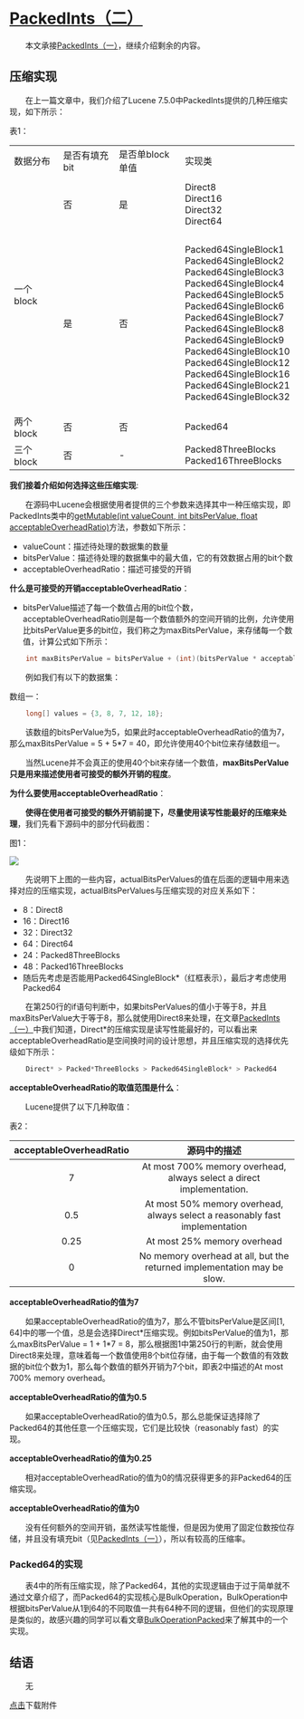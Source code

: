# [PackedInts（二）](https://www.amazingkoala.com.cn/Lucene/yasuocunchu/)

&emsp;&emsp;本文承接[PackedInts（一）](https://www.amazingkoala.com.cn/Lucene/yasuocunchu/2019/1217/118.html)，继续介绍剩余的内容。

## 压缩实现

&emsp;&emsp;在上一篇文章中，我们介绍了Lucene 7.5.0中PackedInts提供的几种压缩实现，如下所示：

表1：

<table>
 <col width=87 style='width:65pt'>
 <col width=116 style='mso-width-source:userset;mso-width-alt:3712;width:87pt'>
 <col width=132 style='mso-width-source:userset;mso-width-alt:4224;width:99pt'>
 <col width=176 style='mso-width-source:userset;mso-width-alt:5632;width:132pt'>
 <tr height=21 style='height:16.0pt'>
  <td height=21 width=87 style='height:16.0pt;width:65pt'>数据分布</td>
  <td width=116 style='width:87pt'>是否有填充bit</td>
  <td width=132 style='width:99pt'>是否单block单值</td>
  <td width=176 style='width:132pt'>实现类</td>
 </tr>
 <tr height=101 style='mso-height-source:userset;height:76.0pt'>
  <td rowspan=2 height=418 class=xl65 style='height:314.0pt'>一个block</td>
  <td class=xl65>否</td>
  <td class=xl65>是</td>
  <td class=xl66 width=176 style='width:132pt'>Direct8<br>
    Direct16<br>
    Direct32<br>
    Direct64</td>
 </tr>
 <tr height=317 style='height:238.0pt'>
  <td height=317 class=xl65 style='height:238.0pt'>是</td>
  <td class=xl65>否</td>
  <td class=xl66 width=176 style='width:132pt'>Packed64SingleBlock1<br>
  Packed64SingleBlock2<br>
    Packed64SingleBlock3<br>
    Packed64SingleBlock4<br>
    Packed64SingleBlock5<br>
    Packed64SingleBlock6<br>
    Packed64SingleBlock7<br>
    Packed64SingleBlock8<br>
    Packed64SingleBlock9<br>
    Packed64SingleBlock10<br>
    Packed64SingleBlock12<br>
    Packed64SingleBlock16<br>
    Packed64SingleBlock21<br>
    Packed64SingleBlock32</td>
 </tr>
 <tr height=21 style='height:16.0pt'>
  <td height=21 class=xl65 style='height:16.0pt'>两个block</td>
  <td class=xl65>否</td>
  <td class=xl65>否</td>
  <td class=xl65>Packed64</td>
 </tr>
 <tr class=xl65 height=45 style='height:34.0pt'>
  <td height=45 class=xl65 style='height:34.0pt'>三个block</td>
  <td class=xl65>否</td>
  <td class=xl65>-</td>
  <td class=xl66 width=176 style='width:132pt'>Packed8ThreeBlocks<br>
    Packed16ThreeBlocks</td>
</table>

**我们接着介绍如何选择这些压缩实现**:

&emsp;&emsp;在源码中Lucene会根据使用者提供的三个参数来选择其中一种压缩实现，即PackedInts类中的[getMutable(int valueCount, int bitsPerValue,  float acceptableOverheadRatio)](https://github.com/LuXugang/Lucene-7.5.0/blob/master/solr-7.5.0/lucene/core/src/java/org/apache/lucene/util/packed/PackedInts.java)方法，参数如下所示：

- valueCount：描述待处理的数据集的数量
- bitsPerValue：描述待处理的数据集中的最大值，它的有效数据占用的bit个数
- acceptableOverheadRatio：描述可接受的开销

**什么是可接受的开销acceptableOverheadRatio**：

- bitsPerValue描述了每一个数值占用的bit位个数，acceptableOverheadRatio则是每一个数值额外的空间开销的比例，允许使用比bitsPerValue更多的bit位，我们称之为maxBitsPerValue，来存储每一个数值，计算公式如下所示：

```java
    int maxBitsPerValue = bitsPerValue + (int)(bitsPerValue * acceptableOverheadRatio)
```

&emsp;&emsp;例如我们有以下的数据集：

数组一：

```java
    long[] values = {3, 8, 7, 12, 18};
```

&emsp;&emsp;该数组的bitsPerValue为5，如果此时acceptableOverheadRatio的值为7，那么maxBitsPerValue = 5 + 5\*7 = 40，即允许使用40个bit位来存储数组一。

&emsp;&emsp;当然Lucene并不会真正的使用40个bit来存储一个数值，**maxBitsPerValue只是用来描述使用者可接受的额外开销的程度**。

**为什么要使用acceptableOverheadRatio**：

&emsp;&emsp;**使得在使用者可接受的额外开销前提下，尽量使用读写性能最好的压缩来处理**，我们先看下源码中的部分代码截图：

图1：

<img src="http://www.amazingkoala.com.cn/uploads/lucene/压缩存储/PackedInts/PackedInts（二）/1.png">

&emsp;&emsp;先说明下上图的一些内容，actualBitsPerValues的值在后面的逻辑中用来选择对应的压缩实现，actualBitsPerValues与压缩实现的对应关系如下：

- 8：Direct8
- 16：Direct16
- 32：Direct32
- 64：Direct64
- 24：Packed8ThreeBlocks
- 48：Packed16ThreeBlocks
- 随后先考虑是否能用Packed64SingleBlock\*（红框表示），最后才考虑使用Packed64

&emsp;&emsp;在第250行的if语句判断中，如果bitsPerValues的值小于等于8，并且maxBitsPerValue大于等于8，那么就使用Direct8来处理，在文章[PackedInts（一）](https://www.amazingkoala.com.cn/Lucene/yasuocunchu/2019/1217/118.html)中我们知道，Direct\*的压缩实现是读写性能最好的，可以看出来acceptableOverheadRatio是空间换时间的设计思想，并且压缩实现的选择优先级如下所示：

```java
    Direct* > Packed*ThreeBlocks > Packed64SingleBlock* > Packed64
```

**acceptableOverheadRatio的取值范围是什么**：

&emsp;&emsp;Lucene提供了以下几种取值：

表2：

| acceptableOverheadRatio |                         源码中的描述                         |
| :---------------------: | :----------------------------------------------------------: |
|            7            | At most 700% memory overhead, always select a direct implementation. |
|           0.5           | At most 50% memory overhead, always select a reasonably fast implementation |
|          0.25           |                 At most 25% memory overhead                  |
|            0            | No memory overhead at all, but the returned implementation may be slow. |

**acceptableOverheadRatio的值为7**

&emsp;&emsp;如果acceptableOverheadRatio的值为7，那么不管bitsPerValue是区间[1, 64]中的哪一个值，总是会选择Direct\*压缩实现。例如bitsPerValue的值为1，那么maxBitsPerValue = 1 + 1\*7 = 8，那么根据图1中第250行的判断，就会使用Direct8来处理，意味着每一个数值使用8个bit位存储，由于每一个数值的有效数据的bit位个数为1，那么每个数值的额外开销为7个bit，即表2中描述的At most 700% memory overhead。

**acceptableOverheadRatio的值为0.5**

&emsp;&emsp;如果acceptableOverheadRatio的值为0.5，那么总能保证选择除了Packed64的其他任意一个压缩实现，它们是比较快（reasonably fast）的实现。

**acceptableOverheadRatio的值为0.25**

&emsp;&emsp;相对acceptableOverheadRatio的值为0的情况获得更多的非Packed64的压缩实现。

**acceptableOverheadRatio的值为0**

&emsp;&emsp;没有任何额外的空间开销，虽然读写性能慢，但是因为使用了固定位数按位存储，并且没有填充bit（见[PackedInts（一）](https://www.amazingkoala.com.cn/Lucene/yasuocunchu/2019/1217/118.html)），所以有较高的压缩率。

### Packed64的实现

&emsp;&emsp;表4中的所有压缩实现，除了Packed64，其他的实现逻辑由于过于简单就不通过文章介绍了，而Packed64的实现核心是BulkOperation，BulkOperation中根据bitsPerValue从1到64的不同取值一共有64种不同的逻辑，但他们的实现原理是类似的，故感兴趣的同学可以看文章[BulkOperationPacked](https://www.amazingkoala.com.cn/Lucene/yasuocunchu/2019/0213/31.html)来了解其中的一个实现。

## 结语

&emsp;&emsp;无

[点击](http://www.amazingkoala.com.cn/attachment/Lucene/%E5%8E%8B%E7%BC%A9%E5%AD%98%E5%82%A8/PackedInts（二）.zip)下载附件


